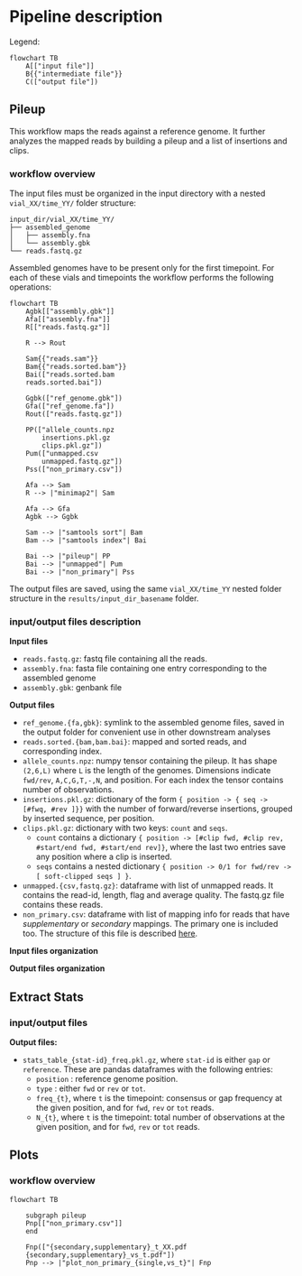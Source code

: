 # Pipeline description

Legend:
```mermaid
flowchart TB
    A[["input file"]]
    B{{"intermediate file"}}
    C(["output file"])
```

## Pileup

This workflow maps the reads against a reference genome. It further analyzes the mapped reads by building a pileup and a list of insertions and clips.

### workflow overview

The input files must be organized in the input directory with a nested `vial_XX/time_YY/` folder structure:

```
input_dir/vial_XX/time_YY/
├── assembled_genome
│   ├── assembly.fna
│   └── assembly.gbk
└── reads.fastq.gz
```

Assembled genomes have to be present only for the first timepoint. For each of these vials and timepoints the workflow performs the following operations:

```mermaid
flowchart TB
    Agbk[["assembly.gbk"]]
    Afa[["assembly.fna"]]
    R[["reads.fastq.gz"]]
    
    R --> Rout

    Sam{{"reads.sam"}}
    Bam{{"reads.sorted.bam"}}
    Bai(["reads.sorted.bam
    reads.sorted.bai"])

    Ggbk(["ref_genome.gbk"])
    Gfa(["ref_genome.fa"])
    Rout(["reads.fastq.gz"])

    PP(["allele_counts.npz
        insertions.pkl.gz
        clips.pkl.gz"])
    Pum(["unmapped.csv
        unmapped.fastq.gz"])
    Pss(["non_primary.csv"])

    Afa --> Sam
    R --> |"minimap2"| Sam

    Afa --> Gfa
    Agbk --> Ggbk

    Sam --> |"samtools sort"| Bam
    Bam --> |"samtools index"| Bai

    Bai --> |"pileup"| PP
    Bai --> |"unmapped"| Pum
    Bai --> |"non_primary"| Pss
```

The output files are saved, using the same `vial_XX/time_YY` nested folder structure in the `results/input_dir_basename` folder.

### input/output files description

**Input files**
- `reads.fastq.gz`: fastq file containing all the reads.
- `assembly.fna`: fasta file containing one entry corresponding to the assembled genome
- `assembly.gbk`: genbank file 

**Output files**
- `ref_genome.{fa,gbk}`: symlink to the assembled genome files, saved in the output folder for convenient use in other downstream analyses
- `reads.sorted.{bam,bam.bai}`: mapped and sorted reads, and corresponding index.
- `allele_counts.npz`: numpy tensor containing the pileup. It has shape `(2,6,L)` where `L` is the length of the genomes. Dimensions indicate `fwd/rev`, `A,C,G,T,-,N`, and position. For each index the tensor contains number of observations.
- `insertions.pkl.gz`: dictionary of the form `{ position -> { seq -> [#fwq, #rev ]}}` with the number of forward/reverse insertions, grouped by inserted sequence, per position.
- `clips.pkl.gz`: dictionary with two keys: `count` and `seqs`.
  - `count` contains a dictionary `{ position -> [#clip fwd, #clip rev, #start/end fwd, #start/end rev]}`, where the last two entries save any position where a clip is inserted.
  - `seqs` contains a nested dictionary `{ position -> 0/1 for fwd/rev -> [ soft-clipped seqs ] }`.
- `unmapped.{csv,fastq.gz}`: dataframe with list of unmapped reads. It contains the read-id, length, flag and average quality. The fastq.gz file contains these reads.
- `non_primary.csv`: dataframe with list of mapping info for reads that have *supplementary* or *secondary* mappings. The primary one is included too. The structure of this file is described [here](read_mapping.md).


**Input files organization**

**Output files organization**

## Extract Stats

### input/output files

**Output files:**

- `stats_table_{stat-id}_freq.pkl.gz`, where `stat-id` is either `gap` or `reference`. These are pandas dataframes with the following entries:
  - `position` : reference genome position.
  - `type` : either `fwd` or `rev` or `tot`.
  - `freq_{t}`, where `t` is the timepoint: consensus or gap frequency at the given position, and for `fwd`, `rev` or `tot` reads.
  - `N_{t}`, where `t` is the timepoint: total number of observations at the given position, and for `fwd`, `rev` or `tot` reads.

## Plots

### workflow overview

```mermaid
flowchart TB

    subgraph pileup
    Pnp[["non_primary.csv"]]
    end

    Fnp(["{secondary,supplementary}_t_XX.pdf
    {secondary,supplementary}_vs_t.pdf"])
    Pnp --> |"plot_non_primary_{single,vs_t}"| Fnp 


```